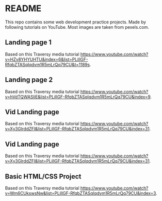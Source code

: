 # README

This repo contains some web development practice projects. Made by following tutorials on YouTube. Most images are taken from pexels.com.

## Landing page 1

Based on this Traversy media tutorial https://www.youtube.com/watch?v=HZv8YHYUHTU&index=6&list=PLillGF-RfqbZTASqIqdvm1R5mLrQq79CU&t=1189s.

## Landing page 2

Based on this Traversy media tutorial https://www.youtube.com/watch?v=hVdTQWASliE&list=PLillGF-RfqbZTASqIqdvm1R5mLrQq79CU&index=9.

## Vid Landing page

Based on this Traversy media tutorial https://www.youtube.com/watch?v=Xy3GlrddZFI&list=PLillGF-RfqbZTASqIqdvm1R5mLrQq79CU&index=31.

## Vid Landing page

Based on this Traversy media tutorial https://www.youtube.com/watch?v=Xy3GlrddZFI&list=PLillGF-RfqbZTASqIqdvm1R5mLrQq79CU&index=31.

## Basic HTML/CSS Project

Based on this Traversy media tutorial https://www.youtube.com/watch?v=Wm6CUkswsNw&list=PLillGF-RfqbZTASqIqdvm1R5mLrQq79CU&index=3. 
